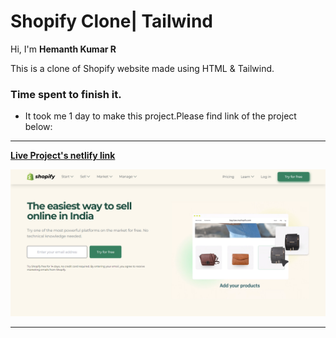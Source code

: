 # **Shopify Clone| Tailwind**

Hi, I'm **Hemanth Kumar R**

This is a clone of Shopify website made using HTML & Tailwind.

### **Time spent to finish it.**

- It took me 1 day to make this project.Please find link of the project below:

---

**[Live Project's netlify link](https://celebrated-lolly-d3d9a7.netlify.app/ "Project link")**

[![Project ScreenShot](/shopify-images/Screenshot.png)](https://celebrated-lolly-d3d9a7.netlify.app/ "Project link")

---

